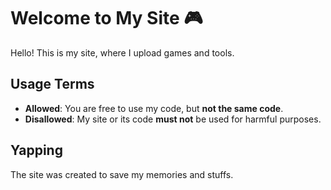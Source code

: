 # Welcome to My Site 🎮

Hello! This is my site, where I upload games and tools.  

## Usage Terms

- **Allowed**: You are free to use my code, but **not the same code**.
- **Disallowed**: My site or its code **must not** be used for harmful purposes.

## Yapping
The site was created to save my memories and stuffs. 
